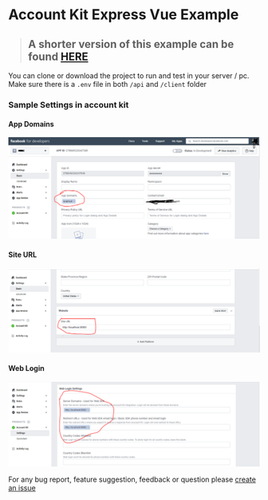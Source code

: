 # Account Kit Express Vue Example

> ## A shorter version of this example can be found [HERE](https://gist.github.com/ahmed-dinar/5a135b9e5dc0817c5bdda5e3e687d048)

You can clone or download the project to run and test in your server / pc.
Make sure there is a ``.env`` file in both ``/api`` and ``/client`` folder

### Sample Settings in account kit
#### App Domains
![Settings](https://raw.githubusercontent.com/ahmed-dinar/account-kit-express-vue/master/assets/settings1.PNG)
#### Site URL
![Settings](https://raw.githubusercontent.com/ahmed-dinar/account-kit-express-vue/master/assets/settings2.PNG)
#### Web Login
![Settings](https://raw.githubusercontent.com/ahmed-dinar/account-kit-express-vue/master/assets/settings3.PNG)

For any bug report, feature suggestion, feedback or question please [create an issue](https://github.com/ahmed-dinar/account-kit-express-vue/issues)
